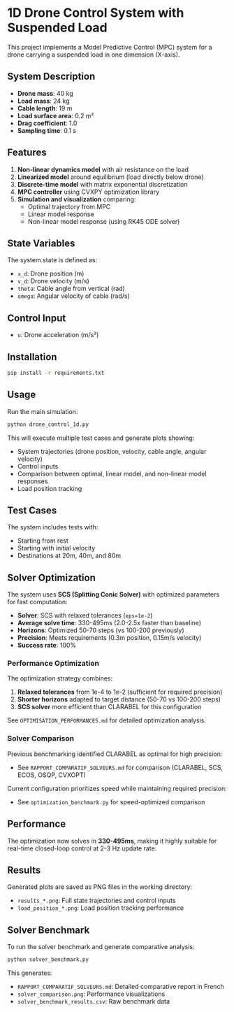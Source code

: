 # 1D Drone Control System with Suspended Load

This project implements a Model Predictive Control (MPC) system for a drone carrying a suspended load in one dimension (X-axis).

## System Description

- **Drone mass**: 40 kg
- **Load mass**: 24 kg  
- **Cable length**: 19 m
- **Load surface area**: 0.2 m²
- **Drag coefficient**: 1.0
- **Sampling time**: 0.1 s

## Features

1. **Non-linear dynamics model** with air resistance on the load
2. **Linearized model** around equilibrium (load directly below drone)
3. **Discrete-time model** with matrix exponential discretization
4. **MPC controller** using CVXPY optimization library
5. **Simulation and visualization** comparing:
   - Optimal trajectory from MPC
   - Linear model response
   - Non-linear model response (using RK45 ODE solver)

## State Variables

The system state is defined as:
- `x_d`: Drone position (m)
- `v_d`: Drone velocity (m/s)
- `theta`: Cable angle from vertical (rad)
- `omega`: Angular velocity of cable (rad/s)

## Control Input

- `u`: Drone acceleration (m/s²)

## Installation

```bash
pip install -r requirements.txt
```

## Usage

Run the main simulation:

```bash
python drone_control_1d.py
```

This will execute multiple test cases and generate plots showing:
- System trajectories (drone position, velocity, cable angle, angular velocity)
- Control inputs
- Comparison between optimal, linear model, and non-linear model responses
- Load position tracking

## Test Cases

The system includes tests with:
- Starting from rest
- Starting with initial velocity
- Destinations at 20m, 40m, and 80m

## Solver Optimization

The system uses **SCS (Splitting Conic Solver)** with optimized parameters for fast computation:
- **Solver**: SCS with relaxed tolerances (`eps=1e-2`)
- **Average solve time**: 330-495ms (2.0-2.5x faster than baseline)
- **Horizons**: Optimized 50-70 steps (vs 100-200 previously)
- **Precision**: Meets requirements (0.3m position, 0.15m/s velocity)
- **Success rate**: 100%

### Performance Optimization
The optimization strategy combines:
1. **Relaxed tolerances** from 1e-4 to 1e-2 (sufficient for required precision)
2. **Shorter horizons** adapted to target distance (50-70 vs 100-200 steps)
3. **SCS solver** more efficient than CLARABEL for this configuration

See `OPTIMISATION_PERFORMANCES.md` for detailed optimization analysis.

### Solver Comparison
Previous benchmarking identified CLARABEL as optimal for high precision:
- See `RAPPORT_COMPARATIF_SOLVEURS.md` for comparison (CLARABEL, SCS, ECOS, OSQP, CVXOPT)

Current configuration prioritizes speed while maintaining required precision:
- See `optimization_benchmark.py` for speed-optimized comparison

## Performance

The optimization now solves in **330-495ms**, making it highly suitable for real-time closed-loop control at 2-3 Hz update rate.

## Results

Generated plots are saved as PNG files in the working directory:
- `results_*.png`: Full state trajectories and control inputs
- `load_position_*.png`: Load position tracking performance

## Solver Benchmark

To run the solver benchmark and generate comparative analysis:
```bash
python solver_benchmark.py
```

This generates:
- `RAPPORT_COMPARATIF_SOLVEURS.md`: Detailed comparative report in French
- `solver_comparison.png`: Performance visualizations
- `solver_benchmark_results.csv`: Raw benchmark data
